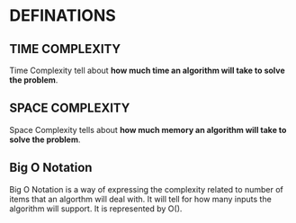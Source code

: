 # DEFINATIONS

## TIME COMPLEXITY

Time Complexity tell about **how much time an algorithm will take to solve the problem**.

## SPACE COMPLEXITY

Space Complexity tells about **how much memory an algorithm will take to solve the problem**.

## Big O Notation

Big O Notation is a way of expressing the complexity related to number of items that an algorthm will deal with. It will tell for how many inputs the algorithm will support. It is represented by O().